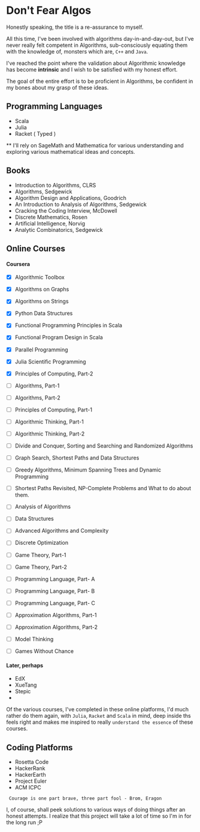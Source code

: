 # Don't Fear Algos


Honestly speaking, the title is a re-assurance to myself.

All this time, I've been involved with algorithms day-in-and-day-out, but I've never really felt competent in Algorithms, sub-consciously equating them with the knowledge of, monsters which are, `C++` and `Java`.

I've reached the point where the validation about Algorithmic knowledge has become **intrinsic** and I wish to be satisfied with my honest effort.

The goal of the entire effort is to be proficient in Algorithms, be confident in my bones about my grasp of these ideas. 

## Programming Languages
- Scala
- Julia
- Racket ( Typed )


** I'll rely on SageMath and Mathematica for various understanding and exploring various mathematical ideas and concepts.

## Books 

- Introduction to Algorithms, CLRS
- Algorithms, Sedgewick
- Algorithm Design and Applications, Goodrich
- An Introduction to Analysis of Algorithms, Sedgewick
- Cracking the Coding Interview, McDowell
- Discrete Mathematics, Rosen
- Artificial Intelligence, Norvig
- Analytic Combinatorics, Sedgewick


## Online Courses
#### Coursera
- [x] Algorithmic Toolbox
- [x] Algorithms on Graphs
- [x] Algorithms on Strings
- [x] Python Data Structures
- [x] Functional Programming Principles in Scala
- [x] Functional Program Design in Scala
- [x] Parallel Programming
- [x] Julia Scientific Programming
- [x] Principles of Computing, Part-2
- [ ] Algorithms, Part-1
- [ ] Algorithms, Part-2
- [ ] Principles of Computing, Part-1
- [ ] Algorithmic Thinking, Part-1
- [ ] Algorithmic Thinking, Part-2
- [ ] Divide and Conquer, Sorting and Searching and Randomized Algorithms
- [ ] Graph Search, Shortest Paths and Data Structures
- [ ] Greedy Algorithms, Minimum Spanning Trees and Dynamic Programming
- [ ] Shortest Paths Revisited, NP-Complete Problems and What to do about them.
- [ ] Analysis of Algorithms
- [ ] Data Structures
- [ ] Advanced Algorithms and Complexity
- [ ] Discrete Optimization
- [ ] Game Theory, Part-1
- [ ] Game Theory, Part-2
- [ ] Programming Language, Part- A
- [ ] Programming Language, Part- B
- [ ] Programming Language, Part- C
- [ ] Approximation Algorithms, Part-1
- [ ] Approximation Algorithms, Part-2
- [ ] Model Thinking
- [ ] Games Without Chance



#### Later, perhaps
- EdX
- XueTang
- Stepic
- 


Of the various courses, I've completed in these online platforms, I'd much rather do them again, with `Julia`, `Racket` and `Scala` in mind, deep inside ths feels right and makes me inspired to really `understand the essence` of these courses.

## Coding Platforms
- Rosetta Code
- HackerRank
- HackerEarth
- Project Euler
- ACM ICPC

```
 Courage is one part brave, three part fool - Brom, Eragon
```


 I, of course, shall peek solutions to various ways of doing things after an honest attempts. I realize that this project will take a lot of time so I'm in for the long run ;P


